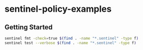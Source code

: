 # sentinel-policy-examples

## Getting Started

```bash
sentinel fmt -check=true $(find . -name "*.sentinel" -type f)
sentinel test --verbose $(find . -name "*.sentinel" -type f)
```
